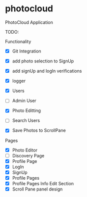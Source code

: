 # photocloud
PhotoCloud Application


TODO:

Functionality
- [X] Git Integration
- [X] add photo selection to SignUp
- [X] add signUp and logIn verifications
- [X] logger
- [X] Users
- [ ] Admin User
- [X] Photo Editting 
- [ ] Search Users
- [X] Save Photos to ScrollPane


Pages
- [X] Photo Editor
- [ ] Discovery Page
- [X] Profile Page
- [X] LogIn
- [X] SignUp
- [X] Profile Pages
- [X] Profile Pages Info Edit Section
- [X] Scroll Pane panel design